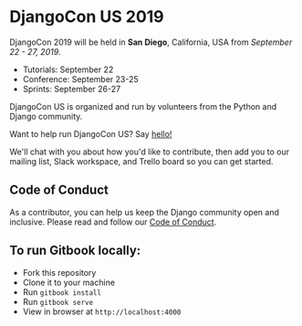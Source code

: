 # DjangoCon US 2019

DjangoCon 2019 will be held in **San Diego**, California, USA from *September 22 - 27, 2019*.

- Tutorials: September 22
- Conference: September 23-25
- Sprints: September 26-27

DjangoCon US is organized and run by volunteers from the Python and Django community.

Want to help run DjangoCon US? Say [hello!](mailto:hello@djangocon.us)

We'll chat with you about how you'd like to contribute, then add you to our mailing list, Slack workspace, and Trello board so you can get started. 

## Code of Conduct

As a contributor, you can help us keep the Django community open and inclusive.
Please read and follow our [Code of Conduct](https://www.djangoproject.com/conduct/).

## To run Gitbook locally: 

- Fork this repository 
- Clone it to your machine 
- Run `gitbook install` 
- Run `gitbook serve` 
- View in browser at `http://localhost:4000`
